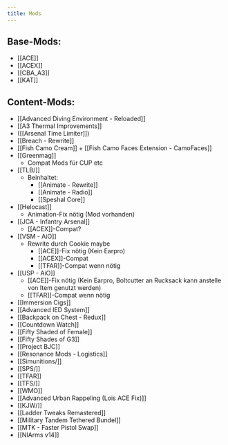```yaml
---
title: Mods
---
```


## Base-Mods:

- [[ACE]]
- [[ACEX]]
- [[CBA_A3]]
- [[KAT]]

## Content-Mods:

- [[Advanced Diving Environment - Reloaded]]
- [[A3 Thermal Improvements]]
- ([[Arsenal Time Limiter]])
- [[Breach - Rewrite]]
- [[Fish Camo Cream]] + [[Fish Camo Faces Extension - CamoFaces]]
- [[Greenmag]]
	- Compat Mods für CUP etc
- [[TLB/]]
	- Beinhaltet:
		- [[Animate - Rewrite]]
		- [[Animate - Radio]]
		- [[Speshal Core]]
- [[Helocast]]
	- Animation-Fix nötig (Mod vorhanden)
- [[JCA - Infantry Arsenal]]
	- [[ACEX]]-Compat?
- [[VSM - AiO]]
	- Rewrite durch Cookie maybe
		- [[ACE]]-Fix nötig (Kein Earpro)
		- [[ACEX]]-Compat
		- [[TFAR]]-Compat wenn nötig
- [[USP - AiO]]
	- [[ACE]]-Fix nötig (Kein Earpro, Boltcutter an Rucksack kann anstelle von Item genutzt werden)
	- [[TFAR]]-Compat wenn nötig
- [[Immersion Cigs]]
- [[Advanced IED System]]
- [[Backpack on Chest - Redux]]
- [[Countdown Watch]]
- [[Fifty Shaded of Female]]
- [[Fifty Shades of G3]]
- [[Project BJC]]
- [[Resonance Mods - Logistics]]
- [[Simunitions/]]
- [[SPS/]]
- [[TFAR]]
- [[TFS/]]
- [[WMO]]
- [[Advanced Urban Rappeling (Lois ACE Fix)]]
- [[KJW/]]
- [[Ladder Tweaks Remastered]]
- [[Military Tandem Tethered Bundel]]
- [[MTK - Faster Pistol Swap]]
- [[NIArms v14]]
